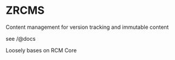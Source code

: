 ZRCMS
=====

Content management for version tracking and immutable content

see /@docs

Loosely bases on RCM Core
